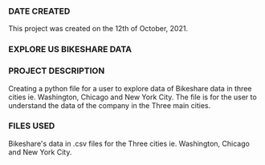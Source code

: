### DATE CREATED
This project was created on the 12th of October, 2021.

###                 EXPLORE US BIKESHARE DATA

### PROJECT DESCRIPTION 
Creating a python file for a user to explore data of Bikeshare data in three cities ie. Washington, Chicago and New York City.
The file is for the user to understand the data of the company in the Three main cities.

### FILES USED
Bikeshare's data in .csv files for the Three cities ie. Washington, Chicago and New York City.